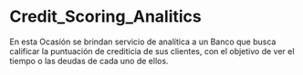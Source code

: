 # Credit_Scoring_Analitics
En esta Ocasión se brindan servicio de analítica a un Banco que busca calificar la puntuación de crediticia de sus clientes, con el objetivo de ver el tiempo o las deudas de cada uno de ellos.
